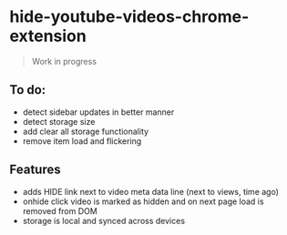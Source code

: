 # hide-youtube-videos-chrome-extension

> Work in progress

## To do:
- detect sidebar updates in better manner
- detect storage size
- add clear all storage functionality
- remove item load and flickering

## Features
- adds HIDE link next to video meta data line (next to views, time ago)
- onhide click video is marked as hidden and on next page load is removed from DOM
- storage is local and synced across devices
